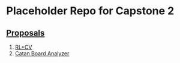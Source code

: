 # Placeholder Repo for Capstone 2
## [Proposals](https://github.com/bdotbull/capst2ne/tree/main/proposals)
1) [RL+CV](https://github.com/bdotbull/capst2ne/blob/main/proposals/P1_RL%2BCV.md)
2) [Catan Board Analyzer](https://github.com/bdotbull/capst2ne/blob/main/proposals/P2_Catan_Board_Analyzer.md)